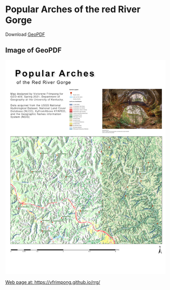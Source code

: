 # Popular Arches of the red River Gorge

Download [GeoPDF](rrg_arches.pdf)

## Image of GeoPDF

![image of GeoPDF](images/rrg.jpg)

[Web page at: https://vfrimpong.github.io/rrg/ ](https://vfrimpong.github.io/rrg/)